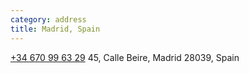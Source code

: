 ```yaml
---
category: address
title: Madrid, Spain
---
```


[+34 670 99 63 29](tel:+34670996329)
45, Calle Beire, Madrid 28039, Spain
